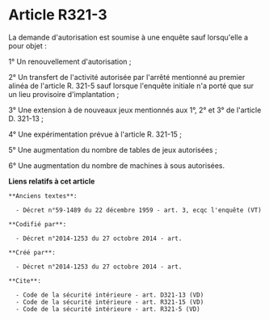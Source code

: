# Article R321-3

La demande d'autorisation est soumise à une enquête sauf lorsqu'elle a pour objet : 

1° Un renouvellement d'autorisation ; 

2° Un transfert de l'activité autorisée par l'arrêté mentionné au premier alinéa de l'article R. 321-5 sauf lorsque l'enquête
initiale n'a porté que sur un lieu provisoire d'implantation ; 

3° Une extension à de nouveaux jeux mentionnés aux 1°, 2° et 3° de l'article D. 321-13 ; 

4° Une expérimentation prévue à l'article R. 321-15 ; 

5° Une augmentation du nombre de tables de jeux autorisées ; 

6° Une augmentation du nombre de machines à sous autorisées.

**Liens relatifs à cet article**

	**Anciens textes**:

	  - Décret n°59-1489 du 22 décembre 1959 - art. 3, ecqc l'enquête (VT)

	**Codifié par**:

	  - Décret n°2014-1253 du 27 octobre 2014 - art.

	**Créé par**:

	  - Décret n°2014-1253 du 27 octobre 2014 - art.

	**Cite**:

	  - Code de la sécurité intérieure - art. D321-13 (VD)
	  - Code de la sécurité intérieure - art. R321-15 (VD)
	  - Code de la sécurité intérieure - art. R321-5 (VD)

